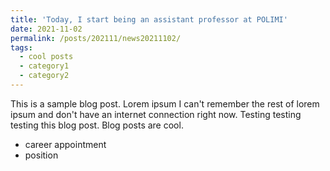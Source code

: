 ```yaml
---
title: 'Today, I start being an assistant professor at POLIMI'
date: 2021-11-02
permalink: /posts/202111/news20211102/
tags:
  - cool posts
  - category1
  - category2
---
```


This is a sample blog post. Lorem ipsum I can't remember the rest of lorem ipsum and don't have an internet connection right now. Testing testing testing this blog post. Blog posts are cool.


  - career appointment
  - position


